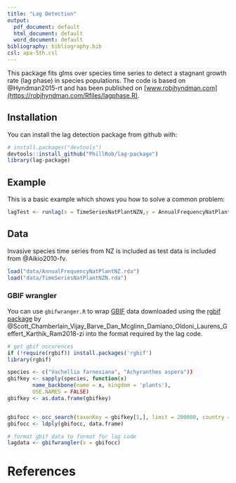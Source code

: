 ```yaml
---
title: "Lag Detection"
output:
  pdf_document: default
  html_document: default
  word_document: default
bibliography: bibliography.bib
csl: apa-5th.csl
---
```


This package fits glms over species time series to detect a stagnant growth rate (lag phase) in species populations. The code is based on @Hyndman2015-rt and has been published on [www.robjhyndman.com](https://robjhyndman.com/Rfiles/lagphase.R).


## Installation
You can install the lag detection package from github with:

``` r
# install.packages("devtools")
devtools::install_github("PhillRob/lag-package")
library(lag-package)
```

## Example
This is a basic example which shows you how to solve a common problem:

``` r
lagTest <- runlag(x = TimeSeriesNatPlantNZN,y = AnnualFrequencyNatPlantNZ)
```


## Data
Invasive species time series from NZ is included as test data is included from @Aikio2010-fv. 
```r
load("data/AnnualFrequencyNatPlantNZ.rda")
load("data/TimeSeriesNatPlantNZN.rda")
```
### GBIF wrangler
You can use `gbifwranger.R` to wrap [GBIF](https://www.gbif.org/) data downloaded using the [rgbif package](https://CRAN.R-project.org/package=rgbif) by @Scott_Chamberlain_Vijay_Barve_Dan_Mcglinn_Damiano_Oldoni_Laurens_Geffert_Karthik_Ram2018-zi into the format required by the lag code. 
``` r
# get gbif occurences
if (!require(rgbif)) install.packages('rgbif')
library(rgbif)

species <- c("Vachellia farnesiana", "Achyranthes aspera"))
gbifkey <- sapply(species, function(x)
        name_backbone(name = x, kingdom = 'plants'),
        USE.NAMES = FALSE)
gbifkey <- as.data.frame(gbifkey)


gbifocc <- occ_search(taxonKey = gbifkey[1,], limit = 200000, country = "US",  return = "data")
gbifocc <- ldply(gbifocc, data.frame)

# format gbif data to format for lag code
lagdata <- gbifwrangler(x = gbifocc)
```


# References
